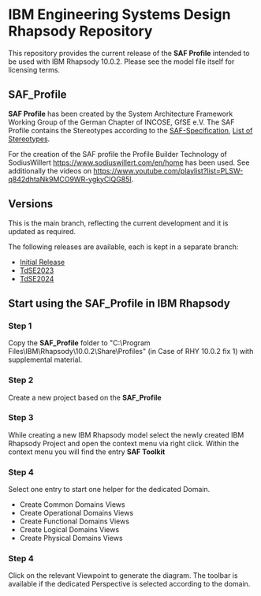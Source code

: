 # IBM Engineering Systems Design Rhapsody Repository
This repository provides the current release of the **SAF Profile** intended to be used with IBM Rhapsody 10.0.2. Please see the model file itself for licensing terms.

## SAF_Profile
**SAF Profile** has been created by the System Architecture Framework Working Group of the German Chapter of INCOSE, GfSE e.V. The SAF Profile contains the Stereotypes according to the [SAF-Specification](https://saf.gfse.org), [List of Stereotypes](https://saf.gfse.org/userdoc/stereotypes.html).


For the creation of the SAF profile the Profile Builder Technology of SodiusWillert https://www.sodiuswillert.com/en/home has been used. See additionally the videos on https://www.youtube.com/playlist?list=PLSW-q842dhtaNk9MCO9WR-ygkyClQG85I.

## Versions
This is the main branch, reflecting the current development and it is updated as required.

The following releases are available, each is kept in a separate branch:
* [Initial Release](https://github.com/GfSE/SAF-Rhapsody-Profile/tree/Initial-Release)
* [TdSE2023](https://github.com/GfSE/SAF-Rhapsody-Profile/tree/TdSE2023)
* [TdSE2024](https://github.com/GfSE/SAF-Rhapsody-Profile/tree/TdSE2024)

## Start using the SAF_Profile in IBM Rhapsody
### Step 1
Copy the **SAF_Profile** folder to "C:\Program Files\IBM\Rhapsody\10.0.2\Share\Profiles" (in Case of RHY 10.0.2 fix 1) with supplemental material.

### Step 2
Create a new project based on the **SAF_Profile**
### Step 3
While creating a new IBM Rhapsody model select the newly created IBM Rhapsody Project and open the context menu via right click. Within the context menu you will find the entry **SAF Toolkit**
### Step 4
Select one entry to start one helper for the dedicated Domain.
* Create Common Domains Views
* Create Operational Domains Views
* Create Functional Domains Views
* Create Logical Domains Views
* Create Physical Domains Views
### Step 4
Click on the relevant Viewpoint to generate the diagram. The toolbar is available if the dedicated Perspective is selected according to the domain.
